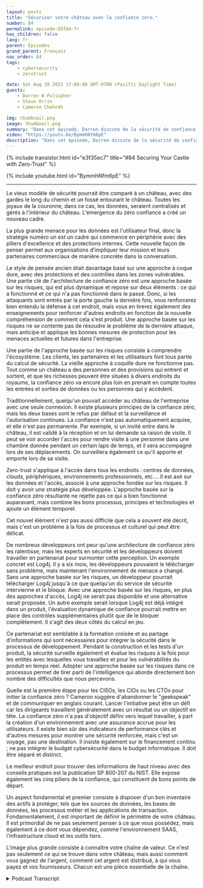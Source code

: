 ```yaml
---
layout: posts
title: "Sécuriser votre château avec la confiance zéro."
number: 84
permalink: episode-EDT84-fr
has_children: false
lang: fr
parent: Épisodes
grand_parent: Français
nav_order: 84
tags:
    - cybersecurity
    - zerotrust

date: Sat Aug 20 2022 17:00:00 GMT-0700 (Pacific Daylight Time)
guests:
    - Darren W Pulsipher
    - Steve Orrin
    - Cameron Chehreh

img: thumbnail.png
image: thumbnail.png
summary: "Dans cet épisode, Darren discute de la sécurité de confiance zéro avec Steve Orrin d'Intel, CTO du secteur public, et Cameron Chehreh, vice-président-directeur général du secteur public."
video: "https://youtu.be/BymmhNfm6pE"
description: "Dans cet épisode, Darren discute de la sécurité de confiance zéro avec Steve Orrin d'Intel, CTO du secteur public, et Cameron Chehreh, vice-président-directeur général du secteur public."
---
```


<div>
{% include transistor.html id="e3f35ec7" title="#84 Securing Your Castle with Zero-Trust" %}

{% include youtube.html id="BymmhNfm6pE" %}
</div>

---

Le vieux modèle de sécurité pourrait être comparé à un château, avec des gardes le long du chemin et un fossé entourant le château. Toutes les joyaux de la couronne, dans ce cas, les données, seraient centralisés et gérés à l'intérieur du château. L'émergence du zéro confiance a créé un nouveau cadre.

La plus grande menace pour les données est l'utilisateur final, donc la stratégie numéro un est un cadre qui commence en périphérie avec des piliers d'excellence et des protections internes. Cette nouvelle façon de penser permet aux organisations d'impliquer leur mission et leurs partenaires commerciaux de manière concrète dans la conversation.

Le style de pensée ancien était davantage basé sur une approche à coque dure, avec des protections et des contrôles dans les zones vulnérables. Une partie clé de l'architecture de confiance zéro est une approche basée sur les risques, qui est plus dynamique et repose sur deux éléments : ce qui a fonctionné et ce qui n'a pas fonctionné dans le passé. Donc, si les attaquants sont entrés par la porte gauche la dernière fois, vous renforcerez bien entendu la défense à cet endroit, mais vous en tirerez également des enseignements pour renforcer d'autres endroits en fonction de la nouvelle compréhension de comment cela s'est produit. Une approche basée sur les risques ne se contente pas de résoudre le problème de la dernière attaque, mais anticipe et applique les bonnes mesures de protection pour les menaces actuelles et futures dans l'entreprise.

Une partie de l'approche basée sur les risques consiste à comprendre l'écosystème. Les clients, les partenaires et les utilisateurs font tous partie du calcul de sécurité. La vieille approche à coquille dure ne fonctionne pas. Tout comme un château a des personnes et des provisions qui entrent et sortent, et que les richesses peuvent être situées à divers endroits du royaume, la confiance zéro va encore plus loin en prenant en compte toutes les entrées et sorties de données ou les personnes qui y accèdent.

Traditionnellement, quelqu'un pouvait accéder au château de l'entreprise avec une seule connexion. Il existe plusieurs principes de la confiance zéro, mais les deux bases sont le refus par défaut et la surveillance et l'autorisation continues. La confiance n'est pas automatiquement acquise, et elle n'est pas permanente. Par exemple, si un invité entre dans le château, il est validé à la réception et on lui demande sa raison de visite. Il peut se voir accorder l'accès pour rendre visite à une personne dans une chambre donnée pendant un certain laps de temps, et il sera accompagné lors de ses déplacements. On surveillera également ce qu'il apporte et emporte lors de sa visite.

Zero-trust s'applique à l'accès dans tous les endroits : centres de données, clouds, périphériques, environnements professionnels, etc.... Il est axé sur les données et l'accès, associé à une approche fondée sur les risques. Il doit y avoir une stratégie plus développée. L'approche basée sur la confiance zéro résultante ne rejette pas ce qui a bien fonctionné auparavant, mais combine les bons processus, principes et technologies et ajoute un élément temporel.

Cet nouvel élément n'est pas aussi difficile que cela a souvent été décrit, mais c'est un problème à la fois de processus et culturel qui peut être délicat.

De nombreux développeurs ont peur qu'une architecture de confiance zéro les ralentisse, mais les experts en sécurité et les développeurs doivent travailler en partenariat pour surmonter cette perception. Un exemple concret est Log4j. Il y a six mois, les développeurs pouvaient le télécharger sans problème, mais maintenant l'environnement de menace a changé. Sans une approche basée sur les risques, un développeur pourrait télécharger Log4j jusqu'à ce que quelqu'un du service de sécurité intervienne et le bloque. Avec une approche basée sur les risques, en plus des approches d'accès, Log4j ne serait pas disponible et une alternative serait proposée. Un autre exemple serait lorsque Log4j est déjà intégré dans un produit, l'évaluation dynamique de confiance pourrait mettre en place des contrôles supplémentaires plutôt que de le bloquer complètement. Il s'agit des deux côtés du calcul en jeu.

Ce partenariat est semblable à la formation croisée et au partage d'informations qui sont nécessaires pour intégrer la sécurité dans le processus de développement. Pendant la construction et les tests d'un produit, la sécurité surveille également et évalue les risques à la fois pour les entités avec lesquelles vous travaillez et pour les vulnérabilités du produit en temps réel. Adopter une approche basée sur les risques dans ce processus permet de tirer parti de l'intelligence qui aborde directement bon nombre des difficultés que nous percevons.

Quelle est la première étape pour les CISOs, les CIOs ou les CTOs pour initier la confiance zéro ? Cameron suggère d'abandonner le "geekspeak" et de communiquer en anglais courant. Lancer l'initiative peut être un défi car les dirigeants travaillent généralement avec un résultat ou un objectif en tête. La confiance zéro n'a pas d'objectif défini vers lequel travailler, à part la création d'un environnement avec une assurance accrue pour les utilisateurs. Il existe bien sûr des indicateurs de performance clés et d'autres mesures pour montrer une sécurité renforcée, mais c'est un voyage, pas une destination. Il insiste également sur le financement continu ; ne pas intégrer le budget cybersécurité dans le budget informatique. Il doit être séparé et distinct.

Le meilleur endroit pour trouver des informations de haut niveau avec des conseils pratiques est la publication SP 800-207 du NIST. Elle expose également les cinq piliers de la confiance, qui constituent de bons points de départ.

Un aspect fondamental et premier consiste à disposer d'un bon inventaire des actifs à protéger, tels que les sources de données, les bases de données, les processus métier et les applications de transaction. Fondamentalement, il est important de définir le périmètre de votre château. Il est primordial de ne pas seulement penser à ce que vous possédez, mais également à ce dont vous dépendez, comme l'environnement SAAS, l'infrastructure cloud et les outils tiers.

L'image plus grande consiste à connaître votre chaîne de valeur. Ce n'est pas seulement ce qui se trouve dans votre château, mais aussi comment vous gagnez de l'argent, comment cet argent est distribué, à qui vous payez et vos fournisseurs. Chacun est une pièce essentielle de la chaîne.



<details>
<summary> Podcast Transcript </summary>

<p></p>

</details>
